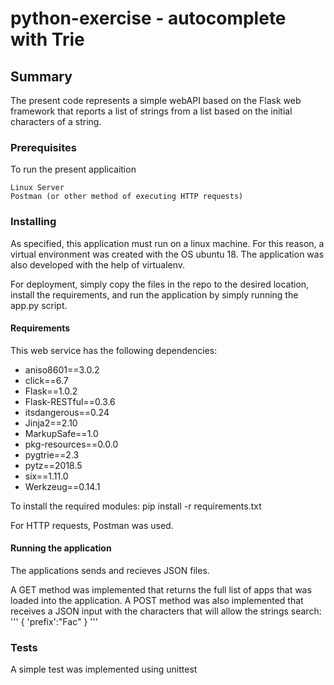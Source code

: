 # python-exercise - autocomplete with Trie

## Summary
The present code represents a simple webAPI based on the Flask web framework that reports a list of strings from a list based on the initial characters of a string.

### Prerequisites
To run the present applicaition

```
Linux Server
Postman (or other method of executing HTTP requests)
```

### Installing
As specified, this application must run on a linux machine. For this reason, a virtual environment was created with the OS ubuntu 18.
The application was also developed with the help of virtualenv.

For deployment, simply copy the files in the repo to the desired location, install the requirements, and run the application by simply running the app.py script.


#### Requirements
This web service has the following dependencies:

* aniso8601==3.0.2
* click==6.7
* Flask==1.0.2
* Flask-RESTful==0.3.6
* itsdangerous==0.24
* Jinja2==2.10
* MarkupSafe==1.0
* pkg-resources==0.0.0
* pygtrie==2.3
* pytz==2018.5
* six==1.11.0
* Werkzeug==0.14.1

To install the required modules:
  pip install -r requirements.txt
  
For HTTP requests, Postman was used.

#### Running the application
The applications sends and recieves JSON files.

A GET method was implemented that returns the full list of apps that was loaded into the application.
A POST method was also implemented that receives a JSON input with the characters that will allow the strings search:
'''
{
'prefix':"Fac"
}
'''


### Tests
A simple test was implemented using unittest

